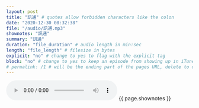 ```yaml
---
layout: post
title: "訊通" # quotes allow forbidden characters like the colon
date: "2020-12-30 08:32:38"
file: "/audio/訊通.mp3"
shownotes: "訊通"
summary: "訊通"
duration: "file_duration" # audio length in min:sec
length: "file_length" # filesize in bytes
explicit: "no" # change to yes to flag with the explicit tag
block: "no" # change to yes to keep an episode from showing up in iTunes
# permalink: /1 # will be the ending part of the pages URL, delete to default to the title
---
```


<audio controls>
<source src="{{site.url}}{{site.baseurl}}{{ page.file }}" type="audio/x-mp3">
Your browser does not support the audio element.
</audio>
{{ page.shownotes }}
